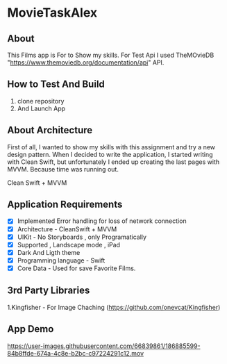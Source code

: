 # MovieTaskAlex
## About

This Films app is For to Show my skills.  For Test Api I used TheMOvieDB
"https://www.themoviedb.org/documentation/api" API.

## How to Test And Build

1) clone repository
2) And Launch App 

## About Architecture 
First of all, I wanted to show my skills with this assignment and try a new design pattern. 
When I decided to write the application, I started writing with Clean Swift, 
but unfortunately I ended up creating the last pages with MVVM. Because time was running out.

Clean Swift + MVVM

## Application Requirements

- [x] Implemented  Error handling for loss of network connection
- [x] Architecture - CleanSwift + MVVM
- [x] UIKit - No Storyboards , only Programatically 
- [x] Supported , Landscape mode , iPad
- [x] Dark And Ligth theme
- [x] Programming language - Swift
- [x] Core Data - Used for save Favorite Films.

## 3rd Party Libraries 

1.Kingfisher - For Image Chaching (https://github.com/onevcat/Kingfisher)

## App Demo
https://user-images.githubusercontent.com/66839861/186885599-84b8ffde-674a-4c8e-b2bc-c97224291c12.mov
